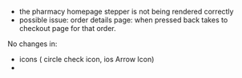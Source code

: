 - the pharmacy homepage stepper is not being rendered correctly
- possible issue: order details page: when pressed back takes to checkout page for that order.


No changes in:
- icons ( circle check icon, ios Arrow Icon)
- 